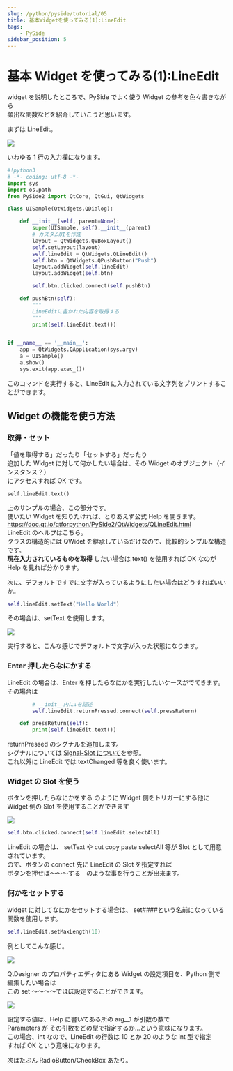 ```yaml
---
slug: /python/pyside/tutorial/05
title: 基本Widgetを使ってみる(1):LineEdit
tags:
    - PySide
sidebar_position: 5
---
```


# 基本 Widget を使ってみる(1):LineEdit

widget を説明したところで、PySide でよく使う Widget の参考を色々書きながら  
頻出な関数などを紹介していこうと思います。

まずは LineEdit。

![](https://gyazo.com/f954cfa0ad20bf416f6a72155b58708b.png)

いわゆる 1 行の入力欄になります。

```python
#!python3
# -*- coding: utf-8 -*-
import sys
import os.path
from PySide2 import QtCore, QtGui, QtWidgets

class UISample(QtWidgets.QDialog):

    def __init__(self, parent=None):
        super(UISample, self).__init__(parent)
        # カスタムUIを作成
        layout = QtWidgets.QVBoxLayout()
        self.setLayout(layout)
        self.lineEdit = QtWidgets.QLineEdit()
        self.btn = QtWidgets.QPushButton("Push")
        layout.addWidget(self.lineEdit)
        layout.addWidget(self.btn)

        self.btn.clicked.connect(self.pushBtn)

    def pushBtn(self):
        """
        LineEditに書かれた内容を取得する
        """
        print(self.lineEdit.text())


if __name__ == '__main__':
    app = QtWidgets.QApplication(sys.argv)
    a = UISample()
    a.show()
    sys.exit(app.exec_())
```

このコマンドを実行すると、LineEdit に入力されている文字列をプリントすることができます。

## Widget の機能を使う方法

### 取得・セット

「値を取得する」だったり「セットする」だったり  
追加した Widget に対して何かしたい場合は、その Widget のオブジェクト（インスタンス？）  
にアクセスすれば OK です。

```
self.lineEdit.text()
```

上のサンプルの場合、この部分です。  
使いたい Widget を知りたければ、とりあえず公式 Help を開きます。  
https://doc.qt.io/qtforpython/PySide2/QtWidgets/QLineEdit.html  
LineEdit のヘルプはこちら。  
クラスの構造的には QWidet を継承しているだけなので、比較的シンプルな構造です。  
**現在入力されているものを取得** したい場合は text() を使用すれば OK なのが Help を見れば分かります。

次に、デフォルトですでに文字が入っているようにしたい場合はどうすればいいか。

```python
self.lineEdit.setText("Hello World")
```

その場合は、setText を使用します。

![](https://gyazo.com/00f817aa792826f89306399f24c94fd0.png)

実行すると、こんな感じでデフォルトで文字が入った状態になります。

### Enter 押したらなにかする

LineEdit の場合は、Enter を押したらなにかを実行したいケースがでてきます。  
その場合は

```python
        # __init__内に↓を記述
        self.lineEdit.returnPressed.connect(self.pressReturn)

    def pressReturn(self):
        print(self.lineEdit.text())
```

returnPressed のシグナルを追加します。  
シグナルについては [Signal-Slot について](signal_slot)を参照。  
これ以外に LineEdit では textChanged 等を良く使います。

### Widget の Slot を使う

ボタンを押したらなにかをする のように Widget 側をトリガーにする他に  
Widget 側の Slot を使用することができます

![](https://gyazo.com/eb3b6ec69fbee8ec25f8e5bb14dfd4be.gif)

```python
self.btn.clicked.connect(self.lineEdit.selectAll)
```

LineEdit の場合は、 setText や cut copy paste selectAll 等が Slot として用意されています。  
ので、ボタンの connect 先に LineEdit の Slot を指定すれば  
ボタンを押せば～～～する　のような事を行うことが出来ます。

### 何かをセットする

widget に対してなにかをセットする場合は、 set####という名前になっている  
関数を使用します。

```python
self.lineEdit.setMaxLength(10)
```

例としてこんな感じ。

![](https://gyazo.com/f779dd020bfae1f42cc4e1875b6dc039.png)

QtDesigner のプロパティエディタにある Widget の設定項目を、Python 側で編集したい場合は  
この set ～～～～でほぼ設定することができます。

![](https://gyazo.com/ecee7f511346b35bcbaf1e3d19d17f67.png)

設定する値は、Help に書いてある所の arg\_\_1 が引数の数で  
Parameters が その引数をどの型で指定するか...という意味になります。  
この場合、int なので、LineEdit の行数は 10 とか 20 のような int 型で指定  
すれば OK という意味になります。

次はたぶん RadioButton/CheckBox あたり。
